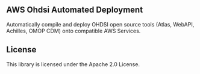 ## AWS Ohdsi Automated Deployment

Automatically compile and deploy OHDSI open source tools (Atlas, WebAPI, Achilles, OMOP CDM) onto compatible AWS Services.

## License

This library is licensed under the Apache 2.0 License. 
